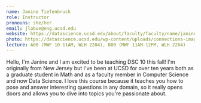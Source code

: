 ```yaml
---
name: Janine Tiefenbruck
role: Instructor
pronouns: she/her
email: jlobue@eng.ucsd.edu
website: https://datascience.ucsd.edu/about/faculty/faculty/name/janine-tiefenbruck/
photo: https://datascience.ucsd.edu/wp-content/uploads/connections-images/janine-tiefenbruck/janine-tiefenbruck-crop-2b7b4add88fce8227c5b7be3b6e5e638.jpg
lecture: A00 (MWF 10-11AM, WLH 2204), B00 (MWF 11AM-12PM, WLH 2204)
---
```

Hello, I'm Janine and I am excited to be teaching DSC 10 this fall! I'm originally from New Jersey but I've been at UCSD for over ten years both as a graduate student in Math and as a faculty member in Computer Science and now Data Science.  I love this course because it teaches you how to pose and answer interesting questions in any domain, so it really opens doors and allows you to dive into topics you're passionate about. 